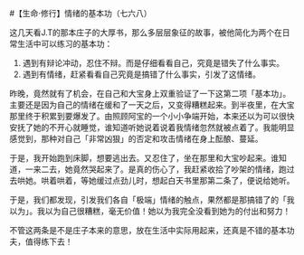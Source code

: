 #【生命⋅修行】情绪的基本功（七六八）

这几天看J.T的那本庄子的大厚书，那么多层层象征的故事，被他简化为两个在日常生活中可以练习的基本功：

1. 遇到有辩论冲动，忍住不辩。而是仔细看看自己，究竟是错失了什么事实。
2. 遇到有情绪，赶紧看看自己究竟是搞错了什么事实，引发了这情绪。

昨晚，竟然就有了机会，在自己和大宝身上双重验证了一下这第二项「基本功」。主要还是因为自己的情绪在缓和了一天之后，又变得糟糕起来。到半夜里，在大宝那里终于积累到要爆发了。由照顾阿宝的一个小小争端开始，本来还以为可以很快安抚了她的不开心就睡觉，谁知道听她说着说着我情绪忽然就被点着了。我能明显感觉到，那种对自己「非常凶狠」的否定和攻击情绪在身上酝酿、蔓延。

于是，我开始跑到床脚，想要逃出去。又忍住了，坐在那里和大宝吵起来。谁知道，一来二去，她竟然哭起来了。是真的伤心了，我赶紧收拾了吵架的情绪，跑过去哄她。哄着哄着，等她缓过点劲儿时，想起白天书里那第二条了，便说给她听。

于是，我们都发现，引发我们各自「极端」情绪的触点，果然都是那搞错了的「我以为」。我以为自己很糟糕，毫无价值！她以为我完全没看到她为的付出和努力！

不管这两条是不是庄子本来的意思，放在生活中实际用起来，还真是不错的基本功夫，值得练下去！